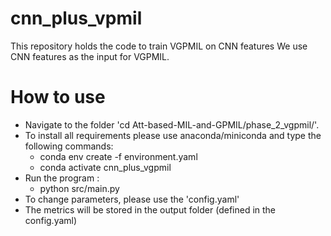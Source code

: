 # cnn_plus_vpmil 
This repository holds the code to train VGPMIL on CNN features
We use CNN features as the input for VGPMIL.

# How to use
* Navigate to the folder 'cd Att-based-MIL-and-GPMIL/phase_2_vgpmil/'.
* To install all requirements please use anaconda/miniconda and type the following commands:
    * conda env create -f environment.yaml
    * conda activate cnn_plus_vgpmil
* Run the program :
    * python src/main.py
* To change parameters, please use the 'config.yaml'
* The metrics will be stored in the output folder (defined in the config.yaml)